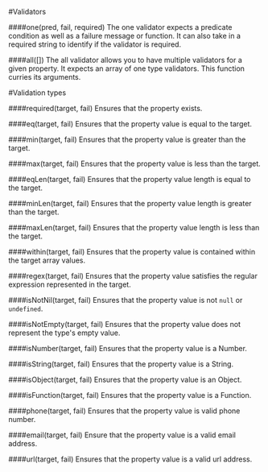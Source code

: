 
#Validators

####one(pred, fail, required)
The one validator expects a predicate condition as well as a failure message or function.  It can also take in a required string to identify if the validator is required.

####all([])
The all validator allows you to have multiple validators for a given property.  It expects an array of one type validators.  This function curries its arguments.


#Validation types

####required(target, fail)
Ensures that the property exists.

####eq(target, fail)
Ensures that the property value is equal to the target.

####min(target, fail)
Ensures that the property value is greater than the target.

####max(target, fail)
Ensures that the property value is less than the target.

####eqLen(target, fail)
Ensures that the property value length is equal to the target.

####minLen(target, fail)
Ensures that the property value length is greater than the target.

####maxLen(target, fail)
Ensures that the property value length is less than the target.

####within(target, fail)
Ensures that the property value is contained within the target array values.

####regex(target, fail)
Ensures that the property value satisfies the regular expression represented in the target.

####isNotNil(target, fail)
Ensures that the property value is not `null` or `undefined`.

####isNotEmpty(target, fail)
Ensures that the property value does not represent the type's empty value. 

####isNumber(target, fail)
Ensures that the property value is a Number.

####isString(target, fail)
Ensures that the property value is a String.

####isObject(target, fail)
Ensures that the property value is an Object.

####isFunction(target, fail)
Ensures that the property value is a Function.

####phone(target, fail)
Ensures that the property value is valid phone number.

####email(target, fail)
Ensure that the property value is a valid email address.

####url(target, fail)
Ensures that the property value is a valid url address.

